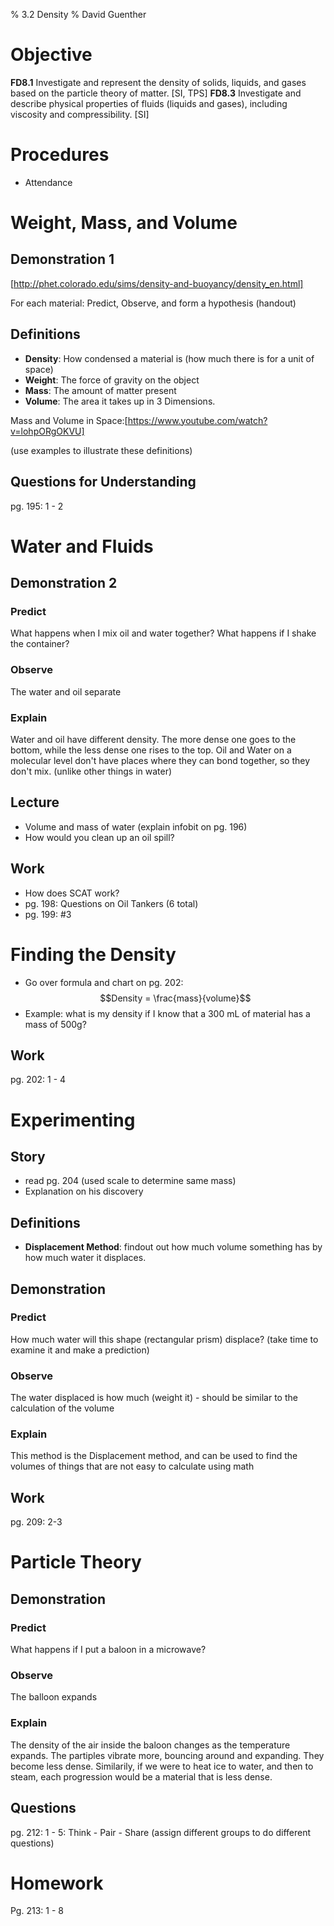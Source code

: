 % 3.2 Density
% David Guenther

# Objective

**FD8.1** Investigate and represent the density of solids, liquids, and gases based on the particle theory of matter. [SI, TPS]
**FD8.3** Investigate and describe physical properties of fluids (liquids and gases), including viscosity and compressibility. [SI]

# Procedures

* Attendance

# Weight, Mass, and Volume

## Demonstration 1

[http://phet.colorado.edu/sims/density-and-buoyancy/density_en.html]

For each material: Predict, Observe, and form a hypothesis (handout)

## Definitions

* **Density**: How condensed a material is (how much there is for a unit of space)
* **Weight**: The force of gravity on the object
* **Mass**: The amount of matter present
* **Volume**: The area it takes up in 3 Dimensions.

Mass and Volume in Space:[https://www.youtube.com/watch?v=lohpORgOKVU]

(use examples to illustrate these definitions)

## Questions for Understanding
pg. 195: 1 - 2

# Water and Fluids

## Demonstration 2

### Predict

What happens when I mix oil and water together? What happens if I shake the container?

### Observe

The water and oil separate

### Explain

Water and oil have different density. The more dense one goes to the bottom, while the less dense one rises to the top. Oil and Water on a molecular level don't have places where they can bond together, so they don't mix. (unlike other things in water)

## Lecture

* Volume and mass of water (explain infobit on pg. 196)
* How would you clean up an oil spill?

## Work

* How does SCAT work?
* pg. 198: Questions on Oil Tankers (6 total)
* pg. 199: #3

# Finding the Density

* Go over formula and chart on pg. 202: $$Density = \frac{mass}{volume}$$
* Example: what is my density if I know that a 300 mL of material has a mass of 500g?

## Work

pg. 202: 1 - 4

# Experimenting

## Story

* read pg. 204 (used scale to determine same mass)
* Explanation on his discovery

## Definitions

* **Displacement Method**: findout out how much volume something has by how much water it displaces.

## Demonstration

### Predict

How much water will this shape (rectangular prism) displace? (take time to examine it and make a prediction)

### Observe

The water displaced is how much (weight it) - should be similar to the calculation of the volume

### Explain

This method is the Displacement method, and can be used to find the volumes of things that are not easy to calculate using math

## Work

pg. 209: 2-3

# Particle Theory

## Demonstration

### Predict

What happens if I put a baloon in a microwave?

### Observe

The balloon expands

### Explain

The density of the air inside the baloon changes as the temperature expands. The partiples vibrate more, bouncing around and expanding. They become less dense. Similarily, if we were to heat ice to water, and then to steam, each progression would be a material that is less dense.

## Questions

pg. 212: 1 - 5: Think - Pair - Share (assign different groups to do different questions)


# Homework

Pg. 213: 1 - 8

